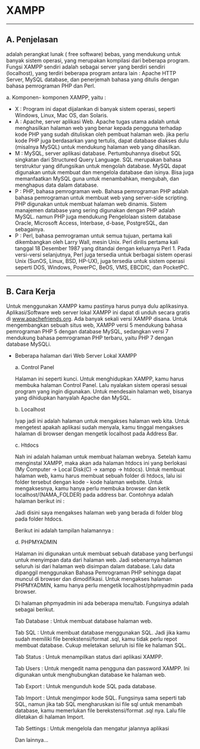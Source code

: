 # **XAMPP**
***

## **A. Penjelasan**

adalah perangkat lunak ( free software) bebas, yang mendukung untuk banyak sistem operasi, yang  merupakan kompilasi dari beberapa program.
Fungsi XAMPP sendiri adalah sebagai server yang berdiri sendiri (localhost), yang terdiri beberapa program antara lain : Apache HTTP Server, MySQL database, dan penerjemah bahasa yang ditulis dengan bahasa pemrograman PHP dan Perl.

a. Komponen- komponen XAMPP, yaitu :

* X : Program ini dapat dijalankan di banyak sistem operasi, seperti Windows, Linux, Mac OS, dan Solaris.
* A : Apache, server aplikasi Web. Apache tugas utama adalah untuk menghasilkan halaman web yang benar kepada pengguna terhadap kode PHP yang sudah dituliskan oleh pembuat halaman web. jika perlu kode PHP juga berdasarkan yang tertulis, dapat database diakses dulu (misalnya MySQL) untuk mendukung halaman web yang dihasilkan.
* M : MySQL, server aplikasi database. Pertumbuhannya disebut SQL singkatan dari Structured Query Language. SQL merupakan bahasa terstruktur yang difungsikan untuk mengolah database. MySQL dapat digunakan untuk membuat dan mengelola database dan isinya. Bisa juga memanfaatkan MySQL guna untuk menambahkan, mengubah, dan menghapus data dalam database.
* P : PHP, bahasa pemrograman web. Bahasa pemrograman PHP adalah bahasa pemrograman untuk membuat web yang server-side scripting. PHP digunakan untuk membuat halaman web dinamis. Sistem manajemen database yang sering digunakan dengan PHP adalah MySQL. namun PHP juga mendukung Pengelolaan sistem database Oracle, Microsoft Access, Interbase, d-base, PostgreSQL, dan sebagainya.
* P : Perl, bahasa pemrograman untuk semua tujuan, pertama kali dikembangkan oleh Larry Wall, mesin Unix. Perl dirilis pertama kali tanggal 18 Desember 1987 yang ditandai dengan keluarnya Perl 1. Pada versi-versi selanjutnya, Perl juga tersedia untuk berbagai sistem operasi Unix (SunOS, Linux, BSD, HP-UX), juga tersedia untuk sistem operasi seperti DOS, Windows, PowerPC, BeOS, VMS, EBCDIC, dan PocketPC.
***

## **B. Cara Kerja**

Untuk menggunakan XAMPP kamu pastinya harus punya dulu aplikasinya. Aplikasi/Software web server lokal XAMPP ini dapat di unduh secara gratis di www.apachefriends.org. Ada banyak sekali versi XAMPP disana. Untuk mengembangkan sebuah situs web, XAMPP versi 5 mendukung bahasa pemrograman PHP 5 dengan database MySQL, sedangkan versi 7 mendukung bahasa pemrograman PHP terbaru, yaitu PHP 7 dengan database MySQLi.

* Beberapa halaman dari Web Server Lokal XAMPP

	a. Control Panel

	Halaman ini seperti kunci. Untuk menghidupkan XAMPP, kamu harus membuka halaman Control Panel. Lalu nyalakan sistem operasi sesuai program yang ingin digunakan. Untuk mendesain halaman web, bisanya yang dihidupkan hanyalah Apache dan MySQL.

	b. Localhost

	Iyap jadi ini adalah halaman untuk mengakses halaman web kita. Untuk mengetest apakah aplikasi sudah menyala, kamu tinggal mengakses halaman di browser dengan mengetik localhost pada Address Bar.

	c. Htdocs

	Nah ini adalah halaman untuk membuat halaman webnya. Setelah kamu menginstal XAMPP, maka akan ada halaman htdocs ini yang berlokasi (My Computer -> Local Disk(C) -> xampp -> htdocs). Untuk membuat halaman web, kamu harus membuat sebuah folder di htdocs, lalu isi folder tersebut dengan kode - kode halaman website. Untuk mengaksesnya, kamu hanya perlu membuka browser dan ketik localhost/(NAMA_FOLDER) pada address bar. Contohnya adalah halaman berikut ini :
	
	Jadi disini saya mengakses halaman web yang berada di folder blog pada folder htdocs.

	Berikut ini adalah tampilan halamannya :

	d. PHPMYADMIN

	Halaman ini digunakan untuk membuat sebuah database yang berfungsi untuk menyimpan data dari halaman web. Jadi sebenarnya halaman seluruh isi dari halaman web disimpan dalam database. Lalu data dipanggil menggunakan Bahasa Pemrograman PHP sehingga dapat muncul di browser dan dimodifikasi. Untuk mengakses halaman PHPMYADMIN, kamu hanya perlu mengetik localhost/phpmyadmin pada browser.
	
	Di halaman phpmyadmin ini ada beberapa menu/tab. Fungsinya adalah sebagai berikut.
	
	Tab Database : Untuk membuat database halaman web.

	Tab SQL : Untuk membuat database menggunakan SQL. Jadi jika kamu sudah memiliki file berekstensi/format .sql, kamu tidak perlu repot membuat database. Cukup meletakan seluruh isi file ke halaman SQL.

	Tab Status : Untuk menampilkan status dari aplikasi XAMPP.

	Tab Users : Untuk mengedit nama pengguna dan password XAMPP. Ini digunakan untuk menghubungkan database ke halaman web.

	Tab Export : Untuk mengunduh kode SQL pada database.

	Tab Import : Untuk mengimpor kode SQL. Fungsinya sama seperti tab SQL, namun jika tab SQL mengharuskan isi file sql untuk menambah database, kamu memerlukan file berekstensi/format .sql nya. Lalu file diletakan di halaman Import.

	Tab Settings : Untuk mengelola dan mengatur jalannya aplikasi
	
	Dan lainnya...
